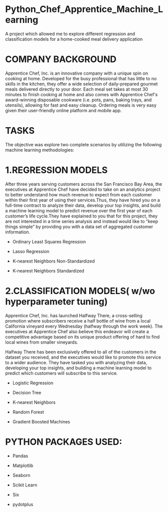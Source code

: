 # Python_Chef_Apprentice_Machine_Learning
A project which allowed me to explore different regression and classification models for a home-cooked meal delivery application

# COMPANY BACKGROUND

Apprentice Chef, Inc. is an innovative company with a unique spin on cooking at home. Developed for the busy professional that has little to no skills in the kitchen, they offer a wide selection of daily-prepared gourmet meals delivered directly to your door. Each meal set takes at most 30 minutes to finish cooking at home and also comes with Apprentice Chef's award-winning disposable cookware (i.e. pots, pans, baking trays, and utensils), allowing for fast and easy cleanup. Ordering meals is very easy given their user-friendly online platform and mobile app.

# TASKS

The objective was explore two complete scenarios by utilizing the following machine learning methodologies:

# 1.REGRESSION MODELS

After three years serving customers across the San Francisco Bay Area, the executives at Apprentice Chef have decided to take on an analytics project to better understand how much revenue to expect from each customer within their first year of using their services.Thus, they have hired you on a full-time contract to analyze their data, develop your top insights, and build a machine learning model to predict revenue over the first year of each customer’s life cycle.They have explained to you that for this project, they are not interested in a time series analysis and instead would like to “keep things simple” by providing you with a data set of aggregated customer information.

- Ordinary Least Squares Regression

- Lasso Regression

- K-nearest Neighbors Non-Standardized

- K-nearest Neighbors Standardized



# 2.CLASSIFICATION MODELS( w/wo hyperparameter tuning)

Apprentice Chef, Inc. has launched Halfway There, a cross-selling promotion where subscribers receive a half bottle of wine from a local California vineyard every Wednesday (halfway through the work week). The executives at Apprentice Chef also believe this endeavor will create a competitive advantage based on its unique product offering of hard to find local wines from smaller vineyards.

Halfway There has been exclusively offered to all of the customers in the dataset you received, and the executives would like to promote this service to a wider audience. They have tasked you with analyzing their data, developing your top insights, and building a machine learning model to predict which customers will subscribe to this service.


- Logistic Regression

- Decision Tree

- K-nearest Neighbors

- Random Forest

- Gradient Boosted Machines

# PYTHON PACKAGES USED:

- Pandas

- Matplotlib

- Seaborn

- Scikit Learn

- Six

- pydotplus
